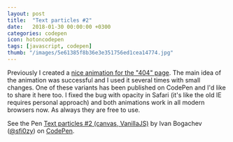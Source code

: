 ```yaml
---
layout: post
title:  "Text particles #2"
date:   2018-01-30 00:00:00 +0300
categories: codepen
icon: hotoncodepen
tags: [javascript, codepen]
thumb: "/images/5e61385f8b36e3e351756ed1cea14774.jpg"
---
```


Previously I created a <a href='https://sfi0zy.github.io/codepen/text-particles'>nice animation for the "404" page</a>. The main idea of the animation was successful and I used it several times with small changes. One of these variants has been published on CodePen and I'd like to share it here too. I fixed the bug with opacity in Safari (it's like the old IE requires personal approach) and both animations work in all modern browsers now. As always they are free to use.


<p data-height="519" data-theme-id="light" data-slug-hash="vdYRoj" data-default-tab="result" data-user="sfi0zy" data-embed-version="2" data-pen-title="Text particles #2 (canvas, VanillaJS)" class="codepen">See the Pen <a href="https://codepen.io/sfi0zy/pen/vdYRoj/">Text particles #2 (canvas, VanillaJS)</a> by Ivan Bogachev (<a href="https://codepen.io/sfi0zy">@sfi0zy</a>) on <a href="https://codepen.io">CodePen</a>.</p>
<script async src="https://production-assets.codepen.io/assets/embed/ei.js"></script>

